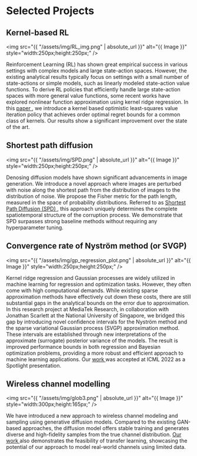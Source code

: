# Selected Projects


## Kernel-based RL

<img src="{{ "/assets/img/RL_img.png" | absolute_url }}" alt="{{ Image }}"  style="width:250px;height:250px;" />

Reinforcement Learning (RL) has shown great empirical success in various settings with complex models and large state-action spaces. However, the existing analytical results typically focus on settings with a small number of state-actions or simple models, such as linearly modeled state-action value functions. To derive RL policies that efficiently handle large state-action spaces with more general value functions, some recent works have explored nonlinear function approximation using kernel ridge regression. In this <a href="https://arxiv.org/abs/2306.07745" target="_blank" rel="noopener"> paper </a>, we introduce a kernel based optimistic least-squares value iteration policy that achieves order optimal regret bounds for a common class of kernels. Our results show a significant improvement over the state of the art.


## Shortest path diffusion

<img src="{{ "/assets/img/SPD.png" | absolute_url }}" alt="{{ Image }}"  style="width:250px;height:250px;" />

Denosing diffusion models have shown significant advancements in image generation. We introduce a novel approach where images are perturbed with noise along the shortest path from the distribution of images to the distribution of noise. We propose the Fisher metric for the path length, measured in the space of probability distributions. Referred to as <a href="https://arxiv.org/abs/2306.00501" target="_blank" rel="noopener"> Shortest Path Diffusion (SPD) </a>, this approach uniquely determines the complete spatiotemporal structure of the corruption process. We demonstrate that SPD surpasses strong baseline methods without requiring any hyperparameter tuning. 


## Convergence rate of Nyström method (or SVGP)

<img src="{{ "/assets/img/gp_regression_plot.png" | absolute_url }}" alt="{{ Image }}"  style="width:250px;height:250px;" />

Kernel ridge regression and Gaussian processes are widely utilized in machine learning for regression and optimization tasks. However, they often come with high computational demands. While existing sparse approximation methods have effectively cut down these costs, there are still substantial gaps in the analytical bounds on the error due to approximation. In this research project at MediaTek Research, in collaboration with Jonathan Scarlett at the National University of Singapore, we bridged this gap by introducing novel confidence intervals for the Nyström method and the sparse variational Gaussian process (SVGP) approximation method. These intervals are established through new interpretations of the approximate (surrogate) posterior variance of the models. The result is improved performance bounds in both regression and Bayesian optimization problems, providing a more robust and efficient approach to machine learning applications. Our <a href="https://proceedings.mlr.press/v162/vakili22a.html" target="_blank" rel="noopener"> work </a> was accepted at ICML 2022 as a Spotlight presentation. 

## Wireless channel modelling

<img src="{{ "/assets/img/glob3.png" | absolute_url }}" alt="{{ Image }}"  style="width:300px;height:165px;" />

We have introduced a new approach to wireless channel modeling and sampling using generative diffusion models. Compared to the existing GAN-based approaches, the diffusion model offers stable training and generates diverse and high-fidelity samples from the true channel distribution. <a href="https://arxiv.org/abs/2308.05583" target="_blank" rel="noopener"> Our work </a> also demonstrates the feasibility of transfer learning, showcasing the potential of our approach to model real-world channels using limited data.
